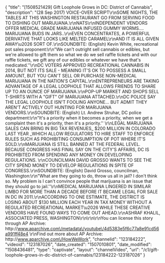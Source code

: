 {
    "title": "[1508521429] Gift Loophole Grows in DC: District of Cannabis",
    "description": "(28 Sep 2017) VOICE-OVER SCRIPT\r\nSOME NIGHTS, THE TABLES AT THIS WASHINGTON RESTAURANT GO FROM SERVING FOOD TO DISHING OUT  MARIJUANA.\r\nNATS\r\nINDEPENDENT VENDORS OFFER MEDICAL GRADE MARIJUANA INFUSED GUMMY WORMS....  MARIJUANA BUDS IN JARS..\r\nEVEN CONCENTRATES, A POWERFUL DERIVATIVE THAT LOOKS LIKE MELTED CARAMEL\r\nAND IT IS ALL GIVEN AWAY\u2026 SORT OF.\r\nSOUNDBITE: (English) Kevin White, recreational pot sales proponent:\r\n\"We can't outright sell cannabis or edibles, but we're allowed to gift them so what we do we sell raffle tickets and with our raffle tickets, we gift any of our edibles or whatever we have that's medicated.''\r\nDC VOTERS APPROVED RECREATIONAL CANNABIS IN 2014, BUT NOT ITS SALE - MEANING IT'S OK TO POSSESS A SMALL AMOUNT, BUT YOU CAN'T SELL OR PURCHASE NON-MEDICAL MARIJUANA IN THE NATION'S CAPITAL.\r\nENTREPRENEURS ARE TAKING ADVANTAGE OF A LEGAL LOOPHOLE THAT ALLOWS FRIENDS TO SHARE UP TO AN OUNCE OF MARIJUANA.\r\nPOP-UP MARKET AND SHOPS SELL T-SHIRTS WITH A \"GIFT\" OF MARIJUANA ATTACHED.\r\nDC POLICE SAY THE LEGAL LOOPHOLE ISN'T FOOLING ANYONE... BUT ADMIT THEY AREN'T ACTIVELY OUT HUNTING FOR MARIJUANA VENDORS.\r\nSOUNDBITE: (English) Lt. Andrew Struhar, DC police department:\r\n\"It's a priority when it becomes a priority, when we get a complaint then it's a priority, then it's a priority.'' \r\nLEGAL MARIJUANA SALES CAN BRING IN BIG TAX REVENUES_ $200 MILLION IN COLORADO LAST YEAR _WHICH ALLOW REGULATORS TO HIRE STAFF TO ENFORCE RULES SUCH AS PROHIBITING CONSUMPTION OF POT WHERE IT'S SOLD.\r\nMARIJUANA IS STILL BANNED AT THE FEDERAL LEVEL. BECAUSE CONGRESS HAS FINAL SAY ON THE CITY'S AFFAIRS, DC IS PROHIBITED FROM SPENDING ANY MONEY ON DEVELOPING REGULATIONS.  \r\nCOUNCILMAN DAVID GROSSO WANTS TO SEE  THE  CITY SPEND MONEY TO DEVELOP REGULATIONS IN SPITE OF CONGRESS.\r\nSOUNDBITE: (English) David Grosso, councilman, Washington:\r\n\"What are they going to do, throw us all in jail? I don't think so. My problem is I can't convince people that marijuana is an issue that they should go to jail.''\r\nMEDICAL MARIJUANA LINGERED IN SIMILAR LIMBO FOR MORE THAN A DECADE BEFORE IT BECAME LEGAL FOR SALE IN DC IN 2011.\r\nACCORDING TO ONE ESTIMATE, THE DISTRICT IS LOSING ABOUT $130 MILLION EACH YEAR IN TAX MONEY WITHOUT A REGULATED RECREATIONAL MARKET\u2026  WHILE THESE CREATIVE VENDORS HAVE FOUND WAYS TO COME OUT AHEAD.\r\nASHRAF KHALIL, ASSOCIATED PRESS, WASHINGTON\r\n\r\n\r\nYou can license this story through AP Archive: http:\/\/www.aparchive.com\/metadata\/youtube\/4d5383e5f6c77a8e91cd56a991ff48e4 \r\nFind out more about AP Archive: http:\/\/www.aparchive.com\/HowWeWork",
    "channelid": "123184222",
    "videoid": "123187026",
    "date_created": "1507010801",
    "date_modified": "1508436481",
    "type": "captivate",
    "layout": "channelVideo",
    "url": "\/c1\/gift-loophole-grows-in-dc-district-of-cannabis\/123184222-123187026"
}